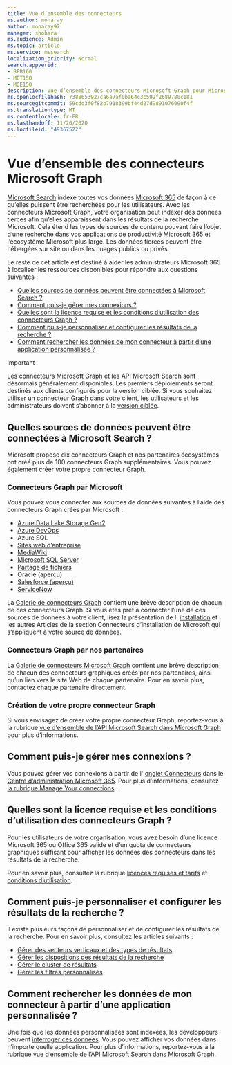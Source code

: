 ```yaml
---
title: Vue d’ensemble des connecteurs
ms.author: monaray
author: monaray97
manager: shohara
ms.audience: Admin
ms.topic: article
ms.service: mssearch
localization_priority: Normal
search.appverid:
- BFB160
- MET150
- MOE150
description: Vue d’ensemble des connecteurs Microsoft Graph pour Microsoft Search
ms.openlocfilehash: 7388653927ca6a7af0ba64c3c592f2689780c181
ms.sourcegitcommit: 59cdd3f0f82b7918399bf44d27d9891076090f4f
ms.translationtype: MT
ms.contentlocale: fr-FR
ms.lasthandoff: 11/20/2020
ms.locfileid: "49367522"
---
```

# <a name="overview-of-microsoft-graph-connectors"></a>Vue d’ensemble des connecteurs Microsoft Graph

[Microsoft Search](https://docs.microsoft.com/microsoftsearch/overview-microsoft-search) indexe toutes vos données [Microsoft 365](https://www.microsoft.com/microsoft-365) de façon à ce qu’elles puissent être recherchées pour les utilisateurs. Avec les connecteurs Microsoft Graph, votre organisation peut indexer des données tierces afin qu’elles apparaissent dans les résultats de la recherche Microsoft. Cela étend les types de sources de contenu pouvant faire l’objet d’une recherche dans vos applications de productivité Microsoft 365 et l’écosystème Microsoft plus large. Les données tierces peuvent être hébergées sur site ou dans les nuages publics ou privés.

<!---link Microsoft Graph reference in line 19 when we have access to relevant documentation--->

Le reste de cet article est destiné à aider les administrateurs Microsoft 365 à localiser les ressources disponibles pour répondre aux questions suivantes :

* [Quelles sources de données peuvent être connectées à Microsoft Search ?](#what-data-sources-can-be-connected-to-microsoft-search)
* [Comment puis-je gérer mes connexions ?](#how-do-i-manage-my-connections)
* [Quelles sont la licence requise et les conditions d’utilisation des connecteurs Graph ?](#what-are-the-license-requirements-and-terms-of-use-for-graph-connectors)
* [Comment puis-je personnaliser et configurer les résultats de la recherche ?](#how-do-i-customize-and-configure-search-results)
* [Comment rechercher les données de mon connecteur à partir d’une application personnalisée ?](#how-do-i-search-my-connector-data-from-a-custom-application)

<!---Modify to another note that is more accurate--->
> [!IMPORTANT]
> Les connecteurs Microsoft Graph et les API Microsoft Search sont désormais généralement disponibles. Les premiers déploiements seront destinés aux clients configurés pour la version ciblée. Si vous souhaitez utiliser un connecteur Graph dans votre client, les utilisateurs et les administrateurs doivent s’abonner à la [version ciblée](https://docs.microsoft.com/office365/admin/manage/release-options-in-office-365?view=o365-worldwide).

<!---Add Value, scenario, example, and/or graphic in December updates--->
<!---Probably remove architecture section below
## Architecture

The following architectural diagram of the Microsoft Graph platform shows how Graph connector content flows through content indexing to user results in [Microsoft Search](https://docs.microsoft.com/microsoftsearch/overview-microsoft-search) clients. The rest of this section explains each of the key building blocks in the diagram.

![Diagram: on-premises and cloud-based data is pulled by connectors and indexed by the Microsoft Search API, and then the Microsoft Search service delivers the results to users.](media/connectors-overview/highlevel-connectors.png)
Graph connectors can pull data from cloud-based (SaaS) data sources and on-premises data stores. The above diagram shows connections to only two data sources, but you can add connections to up ten sources per tenant.

The Microsoft Graph Connectors API instantiates one connection per data source. Then, the API indexes and stores the data. Established connections interact with Microsoft Search, so users can get search results.

You can use the Microsoft 365 [admin center](https://admin.microsoft.com) to setup and manage any of the Graph connectors by Microsoft. The admin center has a simple user interface that makes it easy to establish the connection to your data source, and monitor connection status and utilization.

***Edit paragraph below**_
To create a _*connection** to a data source, admins need authenticated access to the data and the entire content repository. The data is fed to the graph connector service for indexing.--->

## <a name="what-data-sources-can-be-connected-to-microsoft-search"></a>Quelles sources de données peuvent être connectées à Microsoft Search ?

Microsoft propose dix connecteurs Graph et nos partenaires écosystèmes ont créé plus de 100 connecteurs Graph supplémentaires. Vous pouvez également créer votre propre connecteur Graph. 

### <a name="graph-connectors-by-microsoft"></a>Connecteurs Graph par Microsoft

Vous pouvez vous connecter aux sources de données suivantes à l’aide des connecteurs Graph créés par Microsoft :

<!---Need to add a few links below when docs exist--->
* [Azure Data Lake Storage Gen2](azure-data-lake-connector.md)
* [Azure DevOps](azure-devops-connector.md)
* Azure SQL
* [Sites web d’entreprise](enterprise-web-connector.md)
* [MediaWiki](mediawiki-connector.md)
* [Microsoft SQL Server](MSSQL-connector.md)
* [Partage de fichiers](fileshare-connector.md)
* Oracle (aperçu)
* [Salesforce (aperçu)](salesforce-connector.md)
* [ServiceNow](servicenow-connector.md)

La [Galerie de connecteurs Graph](connectors-gallery.md) contient une brève description de chacun de ces connecteurs Graph. Si vous êtes prêt à connecter l’une de ces sources de données à votre client, lisez la présentation de l' [installation](configure-connector.md) et les autres Articles de la section Connecteurs d’installation de Microsoft qui s’appliquent à votre source de données.

### <a name="graph-connectors-by-our-partners"></a>Connecteurs Graph par nos partenaires

La [Galerie de connecteurs Microsoft Graph](connectors-gallery.md) contient une brève description de chacun des connecteurs graphiques créés par nos partenaires, ainsi qu’un lien vers le site Web de chaque partenaire. Pour en savoir plus, contactez chaque partenaire directement.

### <a name="build-your-own-graph-connector"></a>Création de votre propre connecteur Graph

Si vous envisagez de créer votre propre connecteur Graph, reportez-vous à la rubrique [vue d’ensemble de l’API Microsoft Search dans Microsoft Graph](https://docs.microsoft.com/graph/search-concept-overview) pour plus d’informations.

## <a name="how-do-i-manage-my-connections"></a>Comment puis-je gérer mes connexions ?

Vous pouvez gérer vos connexions à partir de l' [onglet Connecteurs](https://admin.microsoft.com/Adminportal/Home#/MicrosoftSearch/Connectors) dans le [Centre d’administration Microsoft 365](https://admin.microsoft.com/). Pour plus d’informations, consultez [la rubrique Manage Your connections](manage-connector.md) .

## <a name="what-are-the-license-requirements-and-terms-of-use-for-graph-connectors"></a>Quelles sont la licence requise et les conditions d’utilisation des connecteurs Graph ?

Pour les utilisateurs de votre organisation, vous avez besoin d’une licence Microsoft 365 ou Office 365 valide et d’un quota de connecteurs graphiques suffisant pour afficher les données des connecteurs dans les résultats de la recherche.

Pour en savoir plus, consultez la rubrique [licences requises et tarifs](licensing.md) et [conditions d’utilisation](terms-of-use.md).

## <a name="how-do-i-customize-and-configure-search-results"></a>Comment puis-je personnaliser et configurer les résultats de la recherche ?

Il existe plusieurs façons de personnaliser et de configurer les résultats de la recherche. Pour en savoir plus, consultez les articles suivants :

* [Gérer des secteurs verticaux et des types de résultats](customize-search-page.md)
* [Gérer les dispositions des résultats de la recherche](customize-results-layout.md)
* [Gérer le cluster de résultats](result-cluster.md)
* [Gérer les filtres personnalisés](custom-filters.md)

## <a name="how-do-i-search-my-connector-data-from-a-custom-application"></a>Comment rechercher les données de mon connecteur à partir d’une application personnalisée ?

Une fois que les données personnalisées sont indexées, les développeurs peuvent [interroger ces données](https://docs.microsoft.com/graph/search-concept-custom-types). Vous pouvez afficher vos données dans n’importe quelle application. Pour plus d’informations, reportez-vous à la rubrique [vue d’ensemble de l’API Microsoft Search dans Microsoft Graph](https://docs.microsoft.com/graph/search-concept-overview).

